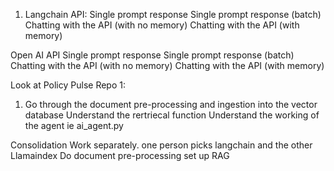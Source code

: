 1. Langchain API:
Single prompt response
Single prompt response (batch)
Chatting with the API (with no memory)
Chatting with the API (with memory)



Open AI API
Single prompt response
Single prompt response (batch)
Chatting with the API (with no memory)
Chatting with the API (with memory)

Look at Policy Pulse Repo 1:

1. Go through the document pre-processing and ingestion into the vector database
Understand the rertriecal function
Understand the working of the agent ie ai_agent.py

Consolidation
Work separately. one person picks langchain and the other Llamaindex
Do document pre-processing
set up RAG